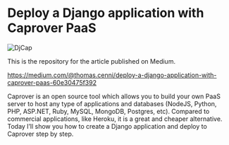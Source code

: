 # Deploy a Django application with Caprover PaaS

![DjCap](https://miro.medium.com/max/1400/1*FIpKz6El3W69aQhtKMtdaQ.png)

This is the repository for the article published on Medium.

https://medium.com/@thomas.cenni/deploy-a-django-application-with-caprover-paas-60e30475f392

Caprover is an open source tool which allows you to build your own PaaS server to host any type of applications and databases (NodeJS, Python, PHP, ASP.NET, Ruby, MySQL, MongoDB, Postgres, etc). Compared to commercial applications, like Heroku, it is a great and cheaper alternative.
Today I’ll show you how to create a Django application and deploy to Caprover step by step.
